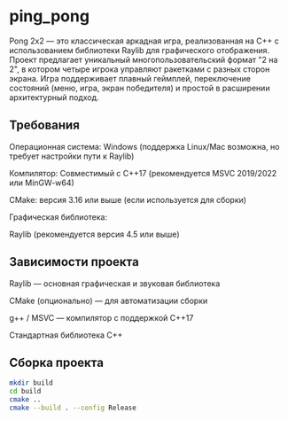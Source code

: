 # ping_pong
Pong 2x2 — это классическая аркадная игра, реализованная на C++ с использованием библиотеки Raylib для графического отображения. Проект предлагает уникальный многопользовательский формат "2 на 2", в котором четыре игрока управляют ракетками с разных сторон экрана. Игра поддерживает плавный геймплей, переключение состояний (меню, игра, экран победителя) и простой в расширении архитектурный подход.
## Требования
Операционная система: Windows
(поддержка Linux/Mac возможна, но требует настройки пути к Raylib)

Компилятор: Совместимый с C++17
(рекомендуется MSVC 2019/2022 или MinGW-w64)

CMake: версия 3.16 или выше (если используется для сборки)

Графическая библиотека:

Raylib (рекомендуется версия 4.5 или выше)

## Зависимости проекта
Raylib — основная графическая и звуковая библиотека

CMake (опционально) — для автоматизации сборки

g++ / MSVC — компилятор с поддержкой C++17

Стандартная библиотека C++
## Сборка проекта
```bash
mkdir build
cd build
cmake ..
cmake --build . --config Release
```

